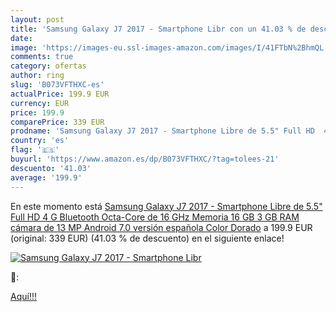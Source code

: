 ```yaml
---
layout: post
title: 'Samsung Galaxy J7 2017 - Smartphone Libr con un 41.03 % de descuento'
date: 
image: 'https://images-eu.ssl-images-amazon.com/images/I/41FTbN%2BhmQL._SL200_.jpg'
comments: true
category: ofertas
author: ring
slug: 'B073VFTHXC-es'
actualPrice: 199.9 EUR
currency: EUR
price: 199.9
comparePrice: 339 EUR
prodname: 'Samsung Galaxy J7 2017 - Smartphone Libre de 5.5" Full HD  4 G  Bluetooth  Octa-Core de 16 GHz  Memoria 16 GB  3 GB RAM  cámara de 13 MP  Android 7.0 versión española   Color Dorado'
country: 'es'
flag: '🇪🇸'
buyurl: 'https://www.amazon.es/dp/B073VFTHXC/?tag=tolees-21'
descuento: '41.03'
average: '199.9'
---
```


En este momento está [Samsung Galaxy J7 2017 - Smartphone Libre de 5.5" Full HD  4 G  Bluetooth  Octa-Core de 16 GHz  Memoria 16 GB  3 GB RAM  cámara de 13 MP  Android 7.0 versión española   Color Dorado](https://www.amazon.es/dp/B073VFTHXC/?tag=tolees-21) a 199.9 EUR (original: 339 EUR) (41.03 %  de descuento) en el siguiente enlace!

[![Samsung Galaxy J7 2017 - Smartphone Libr](https://images-eu.ssl-images-amazon.com/images/I/41FTbN%2BhmQL._SL200_.jpg)](https://www.amazon.es/dp/B073VFTHXC/?tag=tolees-21)

🔎:


[Aquí!!!](https://www.amazon.es/dp/B073VFTHXC/?tag=tolees-21)
